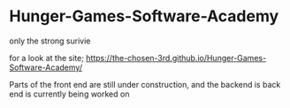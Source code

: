 # Hunger-Games-Software-Academy
only the strong surivie


for a look at the site;  https://the-chosen-3rd.github.io/Hunger-Games-Software-Academy/

Parts of the front end are still under construction, 
and the backend is back end is currently being worked on

